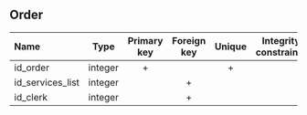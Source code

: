 ## Order

 |Name|Type|Primary key|Foreign key|Unique|Integrity constraints|Null/not null|
 |:----|:----:|:-----------:|:-----------:|:------:|:----------------------:|:------:|
 |id_order|integer|+| | + | |not null|
 |id_services_list|integer| |+| | | not null|
 |id_clerk|integer| |+| | | not null|
